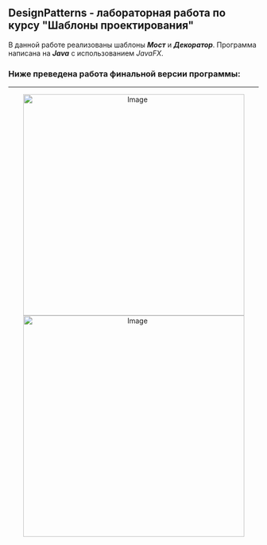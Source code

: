 ## DesignPatterns - лабораторная работа по курсу "Шаблоны проектирования"
В данной работе реализованы шаблоны ***Мост*** и ***Декоратор***. Программа написана на ***Java*** с использованием _JavaFX_.

### Ниже преведена работа финальной версии программы:
---

<p align="center">
    <img src="VID1.gif" alt="Image" width="445" />
    <img src="VID2.gif" alt="Image" width="445" />
</p>
